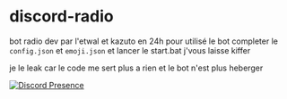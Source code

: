 # discord-radio
 bot radio dev par l'etwal et kazuto en 24h pour utilisé le bot completer le ```config.json``` et ```emoji.json``` et lancer le start.bat j'vous laisse kiffer 

je le leak car le code me sert plus a rien et le bot n'est plus heberger

[![Discord Presence](https://lanyard.cnrad.dev/api/:1001131894978658355)](https://discord.com/users/:1001131894978658355) 
